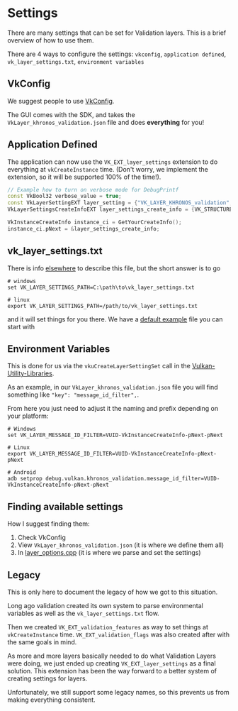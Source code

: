 # Settings

There are many settings that can be set for Validation layers. This is a brief overview of how to use them.

There are 4 ways to configure the settings: `vkconfig`, `application defined`, `vk_layer_settings.txt`, `environment variables`

## VkConfig

We suggest people to use [VkConfig](https://www.lunarg.com/introducing-the-new-vulkan-configurator-vkconfig/).

The GUI comes with the SDK, and takes the `VkLayer_khronos_validation.json` file and does **everything** for you!

## Application Defined

The application can now use the `VK_EXT_layer_settings` extension to do everything at `vkCreateInstance` time. (Don't worry, we implement the extension, so it will be supported 100% of the time!).

```c++
// Example how to turn on verbose mode for DebugPrintf
const VkBool32 verbose_value = true;
const VkLayerSettingEXT layer_setting = {"VK_LAYER_KHRONOS_validation", "printf_verbose", VK_LAYER_SETTING_TYPE_BOOL32_EXT, 1, &verbose_value};
VkLayerSettingsCreateInfoEXT layer_settings_create_info = {VK_STRUCTURE_TYPE_LAYER_SETTINGS_CREATE_INFO_EXT, nullptr, 1, &layer_setting};

VkInstanceCreateInfo instance_ci = GetYourCreateInfo();
instance_ci.pNext = &layer_settings_create_info;
```

## vk_layer_settings.txt

There is info [elsewhere](https://vulkan.lunarg.com/doc/view/latest/windows/layer_configuration.html) to describe this file, but the short answer is to go

```
# windows
set VK_LAYER_SETTINGS_PATH=C:\path\to\vk_layer_settings.txt

# linux
export VK_LAYER_SETTINGS_PATH=/path/to/vk_layer_settings.txt
```

and it will set things for you there. We have a [default example](../layers/vk_layer_settings.txt) file you can start with

## Environment Variables

This is done for us via the `vkuCreateLayerSettingSet` call in the [Vulkan-Utility-Libraries](https://github.com/KhronosGroup/Vulkan-Utility-Libraries/).

As an example, in our `VkLayer_khronos_validation.json` file you will find something like `"key": "message_id_filter",`.

From here you just need to adjust it the naming and prefix depending on your platform:

```
# Windows
set VK_LAYER_MESSAGE_ID_FILTER=VUID-VkInstanceCreateInfo-pNext-pNext

# Linux
export VK_LAYER_MESSAGE_ID_FILTER=VUID-VkInstanceCreateInfo-pNext-pNext

# Android
adb setprop debug.vulkan.khronos_validation.message_id_filter=VUID-VkInstanceCreateInfo-pNext-pNext
```

## Finding available settings

How I suggest finding them:

1. Check VkConfig
2. View `VkLayer_khronos_validation.json` (it is where we define them all)
3. In [layer_options.cpp](../layers/layer_options.cpp) (it is where we parse and set the settings)

## Legacy

This is only here to document the legacy of how we got to this situation.

Long ago validation created its own system to parse environmental variables as well as the `vk_layer_settings.txt` flow.

Then we created `VK_EXT_validation_features` as way to set things at `vkCreateInstance` time. `VK_EXT_validation_flags` was also created after with the same goals in mind.

As more and more layers basically needed to do what Validation Layers were doing, we just ended up creating `VK_EXT_layer_settings` as a final solution. This extension has been the way forward to a better system of creating settings for layers.

Unfortunately, we still support some legacy names, so this prevents us from making everything consistent.
